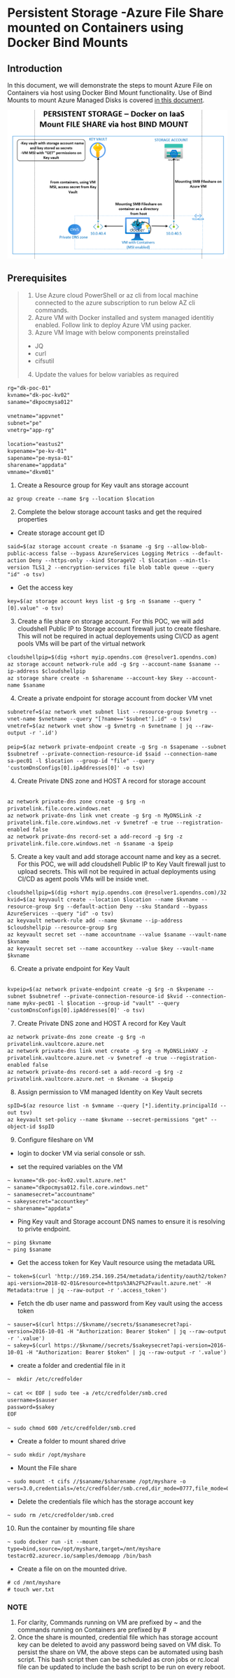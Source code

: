 # Persistent Storage -Azure File Share mounted on Containers using Docker Bind Mounts




## Introduction

In this document, we will demonstrate the steps to mount Azure File on Containers via host using Docker Bind Mount functionality. Use of Bind Mounts to mount Azure Managed Disks is covered [in this document](/persistentstorage/azuredisks/readme.md).


![v](/persistentstorage/azurefileshare/mountviahost.PNG)

## Prerequisites
> 1. Use Azure cloud PowerShell or az cli from local machine connected to the azure subscription to run below AZ cli commands.
> 2. Azure VM with Docker installed and system managed identitiy enabled. Follow link to deploy Azure VM using packer.
> 3. Azure VM Image with below components preinstalled
> - JQ
> - curl
> - cifsutil
> 4. Update the values for below variables as required 
```
rg="dk-poc-01"
kvname="dk-poc-kv02"
saname="dkpocmysa012"

vnetname="appvnet"
subnet="pe"
vnetrg="app-rg"

location="eastus2"
kvpename="pe-kv-01"
sapename="pe-mysa-01"
sharename="appdata"
vmname="dkvm01"
```

1. Create a Resource group for Key vault ans storage account
```
az group create --name $rg --location $location
```

2. Complete the below storage account tasks and get the required properties

- Create storage account get ID
```
said=$(az storage account create -n $saname -g $rg --allow-blob-public-access false --bypass AzureServices Logging Metrics --default-action Deny --https-only --kind StorageV2 -l $location --min-tls-version TLS1_2 --encryption-services file blob table queue --query "id" -o tsv)
```
- Get the access key
```
key=$(az storage account keys list -g $rg -n $saname --query "[0].value" -o tsv)
```
3. Create a file share on storage account. For this POC, we will add cloudshell Public IP to Storage account firewall just to create fileshare. This will not be required in actual deployements using CI/CD as agent pools VMs will be part of the virtual network

```
cloudshellpip=$(dig +short myip.opendns.com @resolver1.opendns.com)
az storage account network-rule add -g $rg --account-name $saname --ip-address $cloudshellpip
az storage share create -n $sharename --account-key $key --account-name $saname
```
4. Create a private endpoint for storage account from docker VM vnet
```
subnetref=$(az network vnet subnet list --resource-group $vnetrg --vnet-name $vnetname --query "[?name=='$subnet'].id" -o tsv)
vnetref=$(az network vnet show -g $vnetrg -n $vnetname | jq --raw-output -r '.id')

peip=$(az network private-endpoint create -g $rg -n $sapename --subnet $subnetref --private-connection-resource-id $said --connection-name sa-pec01 -l $location --group-id "file" --query 'customDnsConfigs[0].ipAddresses[0]' -o tsv)
```
4. Create Private DNS zone and HOST A record for storage account
```

az network private-dns zone create -g $rg -n privatelink.file.core.windows.net
az network private-dns link vnet create -g $rg -n MyDNSLink -z privatelink.file.core.windows.net -v $vnetref -e true --registration-enabled false
az network private-dns record-set a add-record -g $rg -z privatelink.file.core.windows.net -n $saname -a $peip

```
5. Create a key vault and add storage account name and key as a secret. For this POC, we will add cloudshell Public IP to Key Vault firewall just to upload secrets. This will not be required in actual deployments using CI/CD as agent pools VMs will be inside vnet.
```
cloudshellpip=$(dig +short myip.opendns.com @resolver1.opendns.com)/32
kvid=$(az keyvault create --location $location --name $kvname --resource-group $rg --default-action Deny --sku Standard --bypass AzureServices --query "id" -o tsv)
az keyvault network-rule add --name $kvname --ip-address $cloudshellpip --resource-group $rg
az keyvault secret set --name accountname --value $saname --vault-name $kvname
az keyvault secret set --name accountkey --value $key --vault-name $kvname
```

6. Create a private endpoint for Key Vault
```

kvpeip=$(az network private-endpoint create -g $rg -n $kvpename --subnet $subnetref --private-connection-resource-id $kvid --connection-name mykv-pec01 -l $location --group-id "vault" --query 'customDnsConfigs[0].ipAddresses[0]' -o tsv)
```

7. Create Private DNS zone and HOST A record for Key Vault

```
az network private-dns zone create -g $rg -n privatelink.vaultcore.azure.net
az network private-dns link vnet create -g $rg -n MyDNSLinkKV -z privatelink.vaultcore.azure.net -v $vnetref -e true --registration-enabled false
az network private-dns record-set a add-record -g $rg -z privatelink.vaultcore.azure.net -n $kvname -a $kvpeip

```

8. Assign permission to VM managed Identity on Key Vault secrets

```
spID=$(az resource list -n $vmname --query [*].identity.principalId --out tsv)
az keyvault set-policy --name $kvname --secret-permissions "get" --object-id $spID

```

9. Configure fileshare on VM

- login to docker VM via serial console or ssh.


- set the required variables on the VM
```
~ kvname="dk-poc-kv02.vault.azure.net"
~ saname="dkpocmysa012.file.core.windows.net"
~ sanamesecret="accountname"
~ sakeysecret="accountkey"
~ sharename="appdata"
```
- Ping Key vault and Storage account DNS names to ensure it is resolving to privte endpoint.

```
~ ping $kvname
~ ping $saname
```

- Get the access token for Key Vault resource using the metadata URL
```
~ token=$(curl 'http://169.254.169.254/metadata/identity/oauth2/token?api-version=2018-02-01&resource=https%3A%2F%2Fvault.azure.net' -H Metadata:true | jq --raw-output -r '.access_token')
```
- Fetch the db user name and password from Key vault using the access token
```
~ sauser=$(curl https://$kvname//secrets/$sanamesecret?api-version=2016-10-01 -H "Authorization: Bearer $token" | jq --raw-output -r '.value')
~ sakey=$(curl https://$kvname//secrets/$sakeysecret?api-version=2016-10-01 -H "Authorization: Bearer $token" | jq --raw-output -r '.value')
```
- create a folder and credential file in it
```
~  mkdir /etc/credfolder

~ cat << EOF | sudo tee -a /etc/credfolder/smb.cred
username=$sauser
password=$sakey
EOF

~ sudo chmod 600 /etc/credfolder/smb.cred

```
- Create a folder to mount shared drive
```
~ sudo mkdir /opt/myshare
```
- Mount the File share
```
~ sudo mount -t cifs //$saname/$sharename /opt/myshare -o vers=3.0,credentials=/etc/credfolder/smb.cred,dir_mode=0777,file_mode=0777,serverino
```
- Delete the credentials file which has the storage account key
```
~ sudo rm /etc/credfolder/smb.cred
```

10. Run the container by mounting file share
```
~ sudo docker run -it --mount type=bind,source=/opt/myshare,target=/mnt/myshare testacr02.azurecr.io/samples/demoapp /bin/bash

```
- Create a file on on the mounted drive.
```
# cd /mnt/myshare
# touch wer.txt
```

### NOTE
1. For clarity, Commands running on VM are prefixed by ~ and the commands running on Containers are prefixed by #
2. Once the share is mounted, credential file which has storage account key can be deleted to avoid any password being saved on VM disk. To persist the share on VM, the above steps can be automated using bash script. This bash script then can be scheduled as cron jobs or rc.local file can be updated to include the bash script to be run on every reboot.



